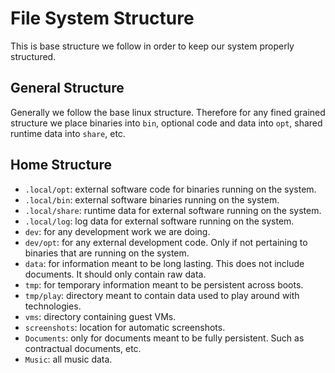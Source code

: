 # File System Structure

This is base structure we follow in order to keep our system properly structured.

## General Structure

Generally we follow the base linux structure. Therefore for any fined grained structure we place
binaries into `bin`, optional code and data into `opt`, shared runtime data into `share`, etc.

## Home Structure

- `.local/opt`: external software code for binaries running on the system.
- `.local/bin`: external software binaries running on the system.
- `.local/share`: runtime data for external software running on the system.
- `.local/log`: log data for external software running on the system.
- `dev`: for any development work we are doing.
- `dev/opt`: for any external development code. Only if not pertaining to binaries that are running
  on the system.
- `data`: for information meant to be long lasting. This does not include documents. It should only
  contain raw data.
- `tmp`: for temporary information meant to be persistent across boots.
- `tmp/play`: directory meant to contain data used to play around with technologies.
- `vms`: directory containing guest VMs.
- `screenshots`: location for automatic screenshots.
- `Documents`: only for documents meant to be fully persistent. Such as contractual documents, etc.
- `Music`: all music data.
